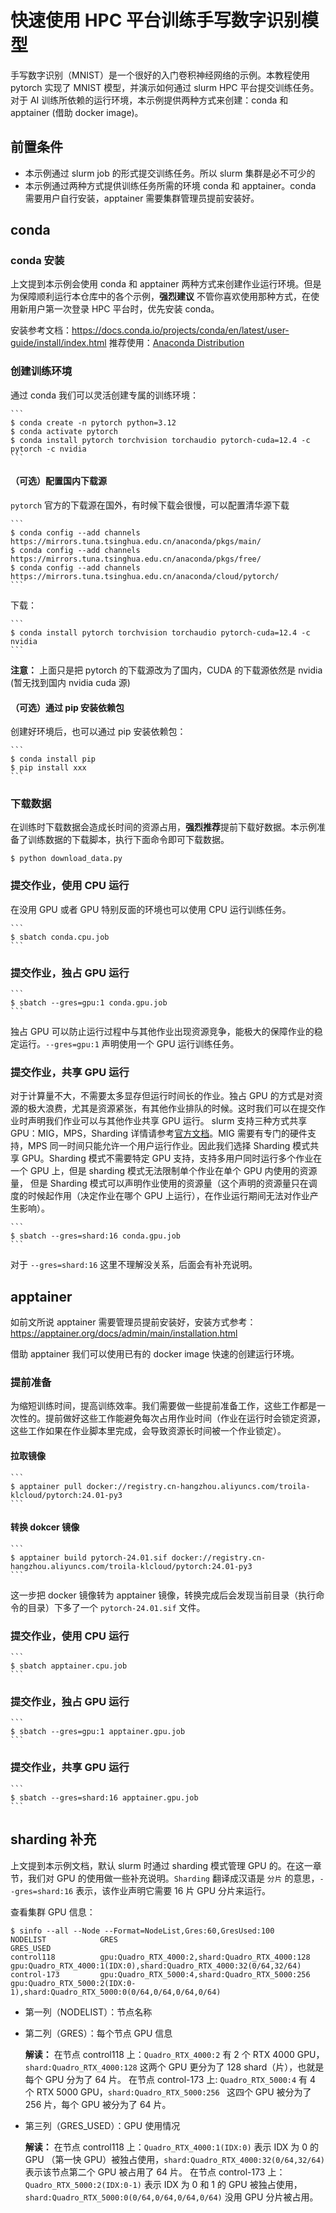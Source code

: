 # 快速使用 HPC 平台训练手写数字识别模型

手写数字识别（MNIST）是一个很好的入门卷积神经网络的示例。本教程使用 pytorch 实现了 MNIST 模型，并演示如何通过 slurm HPC 平台提交训练任务。
对于 AI 训练所依赖的运行环境，本示例提供两种方式来创建：conda 和 apptainer (借助 docker image)。

## 前置条件

* 本示例通过 slurm job 的形式提交训练任务。所以 slurm 集群是必不可少的
* 本示例通过两种方式提供训练任务所需的环境 conda 和 apptainer。conda 需要用户自行安装，apptainer 需要集群管理员提前安装好。

## conda

### conda 安装

上文提到本示例会使用 conda 和 apptainer 两种方式来创建作业运行环境。但是为保障顺利运行本仓库中的各个示例，**强烈建议** 不管你喜欢使用那种方式，在使用新用户第一次登录 HPC 平台时，优先安装 conda。

安装参考文档：https://docs.conda.io/projects/conda/en/latest/user-guide/install/index.html
推荐使用：[Anaconda Distribution](https://www.anaconda.com/download)

### 创建训练环境

通过 conda 我们可以灵活创建专属的训练环境：

    ```
    $ conda create -n pytorch python=3.12
    $ conda activate pytorch
    $ conda install pytorch torchvision torchaudio pytorch-cuda=12.4 -c pytorch -c nvidia
    ```

#### （可选）配置国内下载源

`pytorch` 官方的下载源在国外，有时候下载会很慢，可以配置清华源下载

    ```
    $ conda config --add channels https://mirrors.tuna.tsinghua.edu.cn/anaconda/pkgs/main/
    $ conda config --add channels https://mirrors.tuna.tsinghua.edu.cn/anaconda/pkgs/free/
    $ conda config --add channels https://mirrors.tuna.tsinghua.edu.cn/anaconda/cloud/pytorch/
    ```

下载：

    ```
    $ conda install pytorch torchvision torchaudio pytorch-cuda=12.4 -c nvidia
    ```

**注意：** 上面只是把 pytorch 的下载源改为了国内，CUDA 的下载源依然是 nvidia (暂无找到国内 nvidia cuda 源)

#### （可选）通过 pip 安装依赖包

创建好环境后，也可以通过 pip 安装依赖包：

    ```
    $ conda install pip
    $ pip install xxx
    ```

### 下载数据

在训练时下载数据会造成长时间的资源占用，**强烈推荐**提前下载好数据。本示例准备了训练数据的下载脚本，执行下面命令即可下载数据。

```
$ python download_data.py
```

### 提交作业，使用 CPU 运行

在没用 GPU 或者 GPU 特别反面的环境也可以使用 CPU 运行训练任务。

    ```
    $ sbatch conda.cpu.job
    ```

### 提交作业，独占 GPU 运行

    ```
    $ sbatch --gres=gpu:1 conda.gpu.job
    ```

独占 GPU 可以防止运行过程中与其他作业出现资源竞争，能极大的保障作业的稳定运行。`--gres=gpu:1` 声明使用一个 GPU 运行训练任务。

### 提交作业，共享 GPU 运行

对于计算量不大，不需要太多显存但运行时间长的作业。独占 GPU 的方式是对资源的极大浪费，尤其是资源紧张，有其他作业排队的时候。这时我们可以在提交作业时声明我们作业可以与其他作业共享 GPU 运行。
slurm 支持三种方式共享 GPU：MIG，MPS，Sharding 详情请参考[官方文档](https://slurm.schedmd.com/gres.html)。MIG 需要有专门的硬件支持，MPS 同一时间只能允许一个用户运行作业。因此我们选择
Sharding 模式共享 GPU。Sharding 模式不需要特定 GPU 支持，支持多用户同时运行多个作业在一个 GPU 上，但是 sharding 模式无法限制单个作业在单个 GPU 内使用的资源量，
但是 Sharding 模式可以声明作业使用的资源量（这个声明的资源量只在调度的时候起作用（决定作业在哪个 GPU 上运行），在作业运行期间无法对作业产生影响）。

    ```
    $ sbatch --gres=shard:16 conda.gpu.job
    ```

对于 `--gres=shard:16` 这里不理解没关系，后面会有补充说明。

## apptainer

如前文所说 apptainer 需要管理员提前安装好，安装方式参考：https://apptainer.org/docs/admin/main/installation.html

借助 apptainer 我们可以使用已有的 docker image 快速的创建运行环境。

### 提前准备

为缩短训练时间，提高训练效率。我们需要做一些提前准备工作，这些工作都是一次性的。提前做好这些工作能避免每次占用作业时间（作业在运行时会锁定资源，这些工作如果在作业脚本里完成，会导致资源长时间被一个作业锁定）。

#### 拉取镜像

    ```
    $ apptainer pull docker://registry.cn-hangzhou.aliyuncs.com/troila-klcloud/pytorch:24.01-py3
    ```

#### 转换 dokcer 镜像

    ```
    $ apptainer build pytorch-24.01.sif docker://registry.cn-hangzhou.aliyuncs.com/troila-klcloud/pytorch:24.01-py3
    ```

这一步把 docker 镜像转为 apptainer 镜像，转换完成后会发现当前目录（执行命令的目录）下多了一个 `pytorch-24.01.sif` 文件。

### 提交作业，使用 CPU 运行

    ```
    $ sbatch apptainer.cpu.job
    ```

### 提交作业，独占 GPU 运行

    ```
    $ sbatch --gres=gpu:1 apptainer.gpu.job
    ```

### 提交作业，共享 GPU 运行

    ```
    $ sbatch --gres=shard:16 apptainer.gpu.job
    ```

## sharding 补充

上文提到本示例文档，默认 slurm 时通过 sharding 模式管理 GPU 的。在这一章节，我们对 GPU 的使用做一些补充说明。`Sharding` 翻译成汉语是 `分片` 的意思，`--gres=shard:16` 表示，该作业声明它需要 16 片 GPU 分片来运行。

查看集群 GPU 信息：

```
$ sinfo --all --Node --Format=NodeList,Gres:60,GresUsed:100
NODELIST            GRES                                                        GRES_USED
control118          gpu:Quadro_RTX_4000:2,shard:Quadro_RTX_4000:128             gpu:Quadro_RTX_4000:1(IDX:0),shard:Quadro_RTX_4000:32(0/64,32/64)
control-173         gpu:Quadro_RTX_5000:4,shard:Quadro_RTX_5000:256             gpu:Quadro_RTX_5000:2(IDX:0-1),shard:Quadro_RTX_5000:0(0/64,0/64,0/64,0/64)
```

* 第一列（NODELIST）：节点名称
* 第二列（GRES）：每个节点 GPU 信息

    **解读：** 在节点 control118 上：`Quadro_RTX_4000:2` 有 2 个 RTX 4000 GPU，`shard:Quadro_RTX_4000:128` 这两个 GPU 更分为了 128 shard（片），也就是每个 GPU 分为了 64 片。
    在节点 control-173 上: `Quadro_RTX_5000:4` 有 4 个 RTX 5000 GPU，`shard:Quadro_RTX_5000:256 ` 这四个 GPU 被分为了 256 片，每个 GPU 被分为了 64 片。

*  第三列（GRES_USED）：GPU 使用情况

    **解读：** 在节点 control118 上：`Quadro_RTX_4000:1(IDX:0)` 表示 IDX 为 0 的 GPU （第一快 GPU）被独占使用，`shard:Quadro_RTX_4000:32(0/64,32/64)` 表示该节点第二个 GPU 被占用了 64 片。
    在节点 control-173 上：`Quadro_RTX_5000:2(IDX:0-1)` 表示 IDX 为 0 和 1 的 GPU 被独占使用，`shard:Quadro_RTX_5000:0(0/64,0/64,0/64,0/64)` 没用 GPU 分片被占用。
